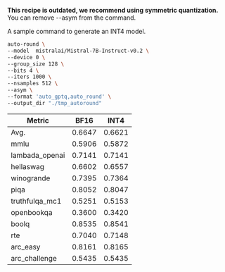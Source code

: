 **This recipe is outdated, we recommend using symmetric quantization.** You can remove --asym from the command.

A sample command to generate an INT4 model. 
```bash
auto-round \
--model  mistralai/Mistral-7B-Instruct-v0.2 \
--device 0 \
--group_size 128 \
--bits 4 \
--iters 1000 \
--nsamples 512 \
--asym \
--format 'auto_gptq,auto_round' \
--output_dir "./tmp_autoround"
```

| Metric         | BF16   | INT4   |
| -------------- | ------ | ------ |
| Avg.           | 0.6647 | 0.6621 |
| mmlu           | 0.5906 | 0.5872 |
| lambada_openai | 0.7141 | 0.7141 |
| hellaswag      | 0.6602 | 0.6557 |
| winogrande     | 0.7395 | 0.7364 |
| piqa           | 0.8052 | 0.8047 |
| truthfulqa_mc1 | 0.5251 | 0.5153 |
| openbookqa     | 0.3600 | 0.3420 |
| boolq          | 0.8535 | 0.8541 |
| rte            | 0.7040 | 0.7148 |
| arc_easy       | 0.8161 | 0.8165 |
| arc_challenge  | 0.5435 | 0.5435 |

